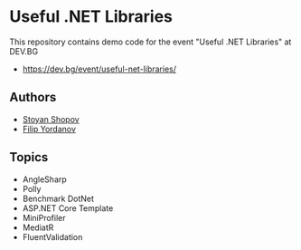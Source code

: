 # Useful .NET Libraries

This repository contains demo code for the event "Useful .NET Libraries" at DEV.BG
- https://dev.bg/event/useful-net-libraries/

## Authors
- [Stoyan Shopov](https://github.com/StoyanShopov/)
- [Filip Yordanov](https://github.com/PhilipYordanov/)

## Topics
- AngleSharp
- Polly
- Benchmark DotNet
- ASP.NET Core Template
- MiniProfiler
- MediatR
- FluentValidation
